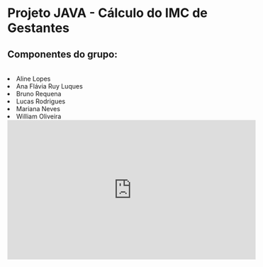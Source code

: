 # Projeto JAVA - Cálculo do IMC de Gestantes
<h2>Componentes do grupo:</h2>
<br>
<li>Aline Lopes</li>
<li>Ana Flávia Ruy Luques</li>
<li>Bruno Requena</li>
<li>Lucas Rodrigues</li>
<li>Mariana Neves</li>
<li>William Oliveira</li>

<iframe width="560" height="315" src="https://www.youtube.com/embed/bTG13uklHzs" title="YouTube video player" frameborder="0" allow="accelerometer; autoplay; clipboard-write; encrypted-media; gyroscope; picture-in-picture" allowfullscreen></iframe>
